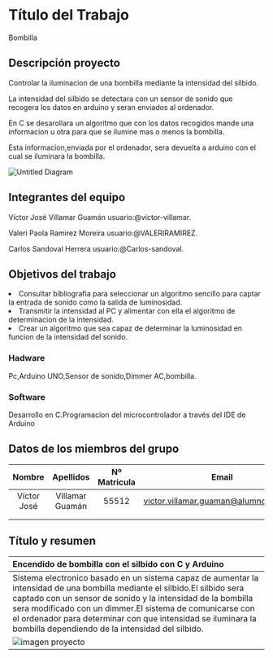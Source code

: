 # Título del Trabajo
 Bombilla
## Descripción proyecto
Controlar la iluminacion de una bombilla mediante la intensidad del silbido.<p>
La intensidad del silbido se detectara con un sensor de sonido que recogera los datos en arduino y seran enviados al ordenador.<p>
En C se desarollara un algoritmo que con los datos recogidos mande una informacion u otra para que se ilumine mas o menos la bombilla.<p>
Esta informacion,enviada por el ordenador, sera devuelta a arduino con el cual se iluminara la bombilla.




![Untitled Diagram](https://user-images.githubusercontent.com/61121669/76017871-9bc18f80-5f1f-11ea-8e34-9d41923a7931.png)


## Integrantes del equipo

<p>Víctor José Villamar Guamán  usuario:@victor-villamar.<p>
<p>Valeri Paola Ramirez Moreira usuario:@VALERIRAMIREZ.<p>
<p>Carlos Sandoval Herrera usuario:@Carlos-sandoval.<p>

## Objetivos del trabajo
<li>Consultar bibliografia para seleccionar un algoritmo sencillo para captar la entrada de sonido como la salida de luminosidad.

<li>Transmitir la intensidad al PC y alimentar con ella el algoritmo de determinacion de la intensidad.

<li>Crear un algoritmo que sea capaz de determinar la luminosidad en funcion de la intensidad del sonido.

### Hadware
Pc,Arduino UNO,Sensor de sonido,Dimmer AC,bombilla.
### Software
Desarrollo en C.Programacion del microcontrolador a través del IDE de Arduino

## Datos de los miembros del grupo
|Nombre|Apellidos|Nº Matricula|Email|
| :-------------: | :-------------: |:-------------: |:-------------: |
|Víctor José|Villamar Guamán|55512|victor.villamar.guaman@alumnos.upm.es|
|           |               |     |                                     |
|           |               |     |                                     |

## Título y resumen

|Encendido de bombilla con el silbido con C y Arduino|
| :------------- |
|Sistema electronico basado en un sistema capaz de aumentar la intensidad de una bombilla mediante el silbido.El silbido sera captado con un sensor de sonido y la intensidad de la bombilla sera modificado con un dimmer.El sistema de comunicarse con el ordenador para determinar con que intensidad se iluminara la bombilla dependiendo de la intensidad del silbido.|
|![imagen proyecto](https://i.imgur.com/WQ3znNd.png)|
